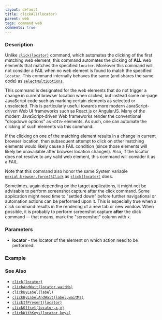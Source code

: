 ```yaml
---
layout: default
title: clickAll(locator)
parent: web
tags: command web
comments: true
---
```


### Description
Unlike [`click(locator)`](click(locator)) command, which automates the clicking of the first matching web element, this 
command automates the clicking of **ALL** web elements that matches the specified `locator`. Moreover this command
will not consider a FAIL when no web element is found to match the specified `locator`. This command internally
behaves the same (and shares the same code) as [`selectMultiOptions`](selectMultiOptions(locator)).

This command is designated for the web elements that do not trigger a change in current browser location when 
clicked, but instead some on-page JavaScript code such as marking certain elements as selected or unselected. This is
particularly useful towards more modern JavaScript-driven Web UI frameworks such as React.js or AngularJS. Many of the
modern JavaScript-driven Web frameworks render the conventional "dropdown options" as `<DIV>` elements. As such, one
can automate the clicking of such elements via this command.

If the clicking on one of the matching element results in a change in current browser location, then subsequent attempt
to click on other matching elements would likely cause a FAIL condition (since those elements will likely be unavailable 
after browser location changes). Also, if the locator does not resolve to any valid web element, this command will 
consider it as a FAIL.

Note that this command also honor the same System variable 
[`nexial.browser.forceJSClick`](../../systemvars/index#nexial.browser.forceJSClick) as 
[`click(locator)`](click(locator)) does.

Sometimes, again depending on the target applications, it might not be advisable to perform screenshot capture 
after the click command. Some application might need time to "settled down" before further navigational or automation 
actions can be performed upon it. This is especially true when a click command results in the rendering of a new tab or 
new window. When possible, it is probably to perform screenshot capture **after** the click command -- that means, 
mark the "screenshot" column with `x`.


### Parameters
- **locator** - the locator of the element on which action need to be performed.


### Example


### See Also
- [`click(locator)`](click(locator))
- [`clickAndWait(locator,waitMs)`](clickAndWait(locator,waitMs))
- [`clickByLabel(label)`](clickByLabel(label))
- [`clickByLabelAndWait(label,waitMs)`](clickByLabelAndWait(label,waitMs))
- [`clickIfPresent(locator)`](clickIfPresent(locator))
- [`clickOffset(locator,x,y)`](clickOffset(locator,x,y))
- [`clickWithKeys(locator,keys)`](clickWithKeys(locator,keys))
